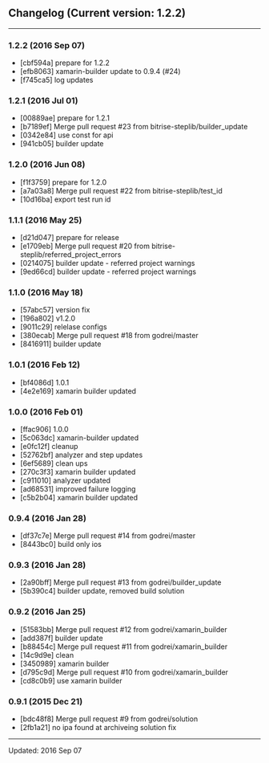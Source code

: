 ## Changelog (Current version: 1.2.2)

-----------------

### 1.2.2 (2016 Sep 07)

* [cbf594a] prepare for 1.2.2
* [efb8063] xamarin-builder update to 0.9.4 (#24)
* [f745ca5] log updates

### 1.2.1 (2016 Jul 01)

* [00889ae] prepare for 1.2.1
* [b7189ef] Merge pull request #23 from bitrise-steplib/builder_update
* [0342e84] use const for api
* [941cb05] builder update

### 1.2.0 (2016 Jun 08)

* [f1f3759] prepare for 1.2.0
* [a7a03a8] Merge pull request #22 from bitrise-steplib/test_id
* [10d16ba] export test run id

### 1.1.1 (2016 May 25)

* [d21d047] prepare for release
* [e1709eb] Merge pull request #20 from bitrise-steplib/referred_project_errors
* [0214075] builder update - referred project warnings
* [9ed66cd] builder update - referred project warnings

### 1.1.0 (2016 May 18)

* [57abc57] version fix
* [196a802] v1.2.0
* [9011c29] relelase configs
* [380ecab] Merge pull request #18 from godrei/master
* [8416911] builder update

### 1.0.1 (2016 Feb 12)

* [bf4086d] 1.0.1
* [4e2e169] xamarin builder updated

### 1.0.0 (2016 Feb 01)

* [ffac906] 1.0.0
* [5c063dc] xamarin-builder updated
* [e0fc12f] cleanup
* [52762bf] analyzer and step updates
* [6ef5689] clean ups
* [270c3f3] xamarin builder updated
* [c911010] analyzer updated
* [ad68531] improved failure logging
* [c5b2b04] xamarin builder updated

### 0.9.4 (2016 Jan 28)

* [df37c7e] Merge pull request #14 from godrei/master
* [8443bc0] build only ios

### 0.9.3 (2016 Jan 28)

* [2a90bff] Merge pull request #13 from godrei/builder_update
* [5b390c4] builder update, removed build solution

### 0.9.2 (2016 Jan 25)

* [51583bb] Merge pull request #12 from godrei/xamarin_builder
* [add387f] builder update
* [b88454c] Merge pull request #11 from godrei/xamarin_builder
* [14c9d9e] clean
* [3450989] xamarin builder
* [d795c9d] Merge pull request #10 from godrei/xamarin_builder
* [cd8c0b9] use xamarin builder

### 0.9.1 (2015 Dec 21)

* [bdc48f8] Merge pull request #9 from godrei/solution
* [2fb1a21] no ipa found at archiveing solution fix

-----------------

Updated: 2016 Sep 07